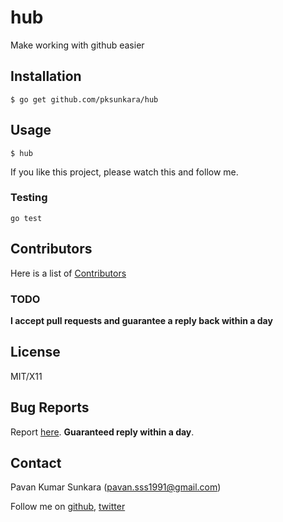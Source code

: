 # hub

Make working with github easier

## Installation

```
$ go get github.com/pksunkara/hub
```

## Usage

```
$ hub
```

If you like this project, please watch this and follow me.

### Testing

```
go test
```

## Contributors
Here is a list of [Contributors](http://github.com/pksunkara/hub/contributors)

### TODO

__I accept pull requests and guarantee a reply back within a day__

## License
MIT/X11

## Bug Reports
Report [here](http://github.com/pksunkara/hub/issues). __Guaranteed reply within a day__.

## Contact
Pavan Kumar Sunkara (pavan.sss1991@gmail.com)

Follow me on [github](https://github.com/users/follow?target=pksunkara), [twitter](http://twitter.com/pksunkara)
